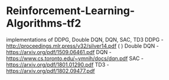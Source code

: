 # Reinforcement-Learning-Algorithms-tf2
implementations of DDPG, Double DQN, DQN, SAC, TD3
DDPG - http://proceedings.mlr.press/v32/silver14.pdf ( )
Double DQN - https://arxiv.org/pdf/1509.06461.pdf
DQN - https://www.cs.toronto.edu/~vmnih/docs/dqn.pdf
SAC - https://arxiv.org/pdf/1801.01290.pdf
TD3 - https://arxiv.org/pdf/1802.09477.pdf
